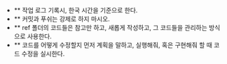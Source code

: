 - ** 작업 로그 기록시, 한국 시간을 기준으로 한다.
- ** 커밋과 푸쉬는 강제로 하지 마시오.
- ** ref 폴더의 코드들은 참고만 하고, 새롭게 작성하고, 그 코드들을 관리하는 방식으로 사용한다.
- ** 코드를 어떻게 수정할지 먼저 계획을 말하고, 실행해줘, 혹은 구현해줘 할 때 코드 수정을 실시한다.